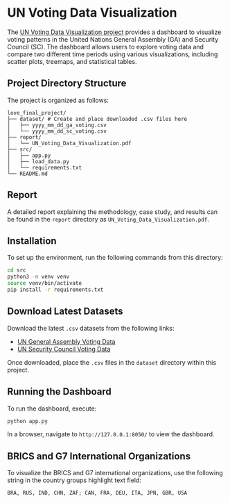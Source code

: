 # UN Voting Data Visualization

The [UN Voting Data Visualization project](https://github.com/loved6/un_voting_data_visualization) provides a dashboard to visualize voting patterns in the United Nations General Assembly (GA) and Security Council (SC). The dashboard allows users to explore voting data and compare two different time periods using various visualizations, including scatter plots, treemaps, and statistical tables.

## Project Directory Structure

The project is organized as follows:

```string
love_final_project/
├── dataset/ # Create and place downloaded .csv files here
│   ├── yyyy_mm_dd_ga_voting.csv
│   └── yyyy_mm_dd_sc_voting.csv
├── report/
│   └── UN_Voting_Data_Visualization.pdf
├── src/
│   ├── app.py
│   ├── load_data.py
│   └── requirements.txt
└── README.md
```

## Report

A detailed report explaining the methodology, case study, and results can be found in the `report` directory as `UN_Voting_Data_Visualization.pdf`.

## Installation

To set up the environment, run the following commands from this directory:

```bash
cd src
python3 -m venv venv
source venv/bin/activate
pip install -r requirements.txt
```

## Download Latest Datasets

Download the latest `.csv` datasets from the following links:

- [UN General Assembly Voting Data](http://digitallibrary.un.org/record/4060887)
- [UN Security Council Voting Data](http://digitallibrary.un.org/record/4055387)

Once downloaded, place the `.csv` files in the `dataset` directory within this project.

## Running the Dashboard

To run the dashboard, execute:

```bash
python app.py
```

In a browser, navigate to `http://127.0.0.1:8050/` to view the dashboard.

## BRICS and G7 International Organizations

To visualize the BRICS and G7 international organizations, use the following string in the country groups highlight text field:

```string
BRA, RUS, IND, CHN, ZAF; CAN, FRA, DEU, ITA, JPN, GBR, USA
```

